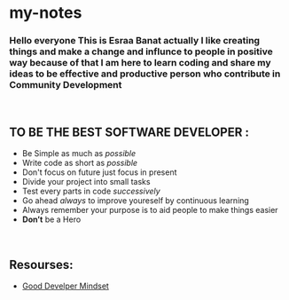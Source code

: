 # my-notes
 ### Hello everyone This is Esraa Banat actually I like creating things and make a change and influnce to people in positive way because of that I am here to learn coding and share my ideas to be effective and productive person who contribute in Community Development 

<br/>

 ## TO BE THE BEST SOFTWARE DEVELOPER :
 * Be Simple as much as *possible*
 * Write code as short as *possible* 
 * Don't focus on future just focus in present 
 * Divide your project into small tasks
 * Test every parts in code *successively*
 * Go ahead *always* to improve youreself by continuous learning
 * Always remember your purpose is to aid people to make things easier
 * **Don’t** be a Hero
 
<br/>

 ## Resourses:
 - [Good Develper Mindset](https://www.freecodecamp.org/news/learn-the-fundamentals-of-a-good-developer-mindset-in-15-minutes-81321ab8a682/)

